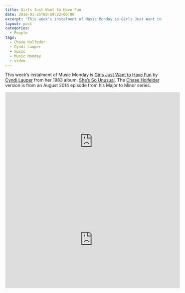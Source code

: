 ```yaml
---
title: Girls Just Want to Have Fun
date: 2016-01-25T08:59:22+00:00
excerpt: "This week's instalment of Music Monday is Girls Just Want to Have Fun. The 1983 Cyndi Lauper original and a 2014 cover by Chase Holfelder."
layout: post
categories:
  - People
tags:
  - Chase Holfeder
  - Cyndi Lauper
  - music
  - Music Monday
  - video
---
```

This week&#8217;s instalment of Music Monday is [Girls Just Want to Have Fun](https://en.wikipedia.org/wiki/Girls_Just_Want_to_Have_Fun) by [Cyndi Lauper](http://cyndilauper.com/) from her 1983 album, [She&#8217;s So Unusual](https://en.wikipedia.org/wiki/She%27s_So_Unusual). The [Chase Holfelder](https://www.youtube.com/user/chaseholfelder/featured) version is from an August 2014 episode from his Major to Minor series.

<div class="video-container">
	<iframe width="560" height="315" src="https://www.youtube.com/embed/PIb6AZdTr-A" frameborder="0" allowfullscreen></iframe>
</div>

<div class="video-container">
	<iframe width="560" height="315" src="https://www.youtube.com/embed/MCJh4a5iAqw" frameborder="0" allowfullscreen></iframe>
</div>
